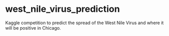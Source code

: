 # west_nile_virus_prediction
Kaggle competition to predict the spread of the West Nile Virus and where it will be positive in Chicago. 
